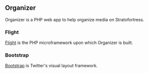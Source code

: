 ## Organizer

Organizer is a PHP web app to help organize media on Stratofortress.

### Flight

[Flight](http://flightphp.com/) is the PHP microframework upon which Organizer is built.

### Bootstrap

[Bootstrap](http://twitter.github.com/bootstrap/) is Twitter's visual layout framework.
